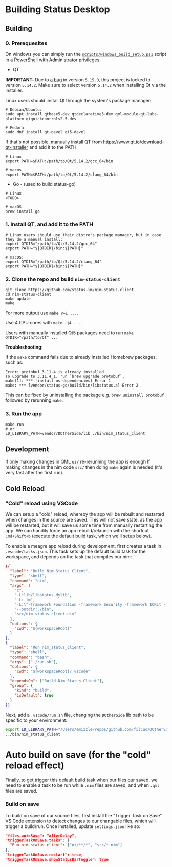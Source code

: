 # Building Status Desktop

## Building

### 0. Prerequesites

On windows you can simply run the [`scripts/windows_build_setup.ps1`](../scripts/windows_build_setup.ps1) script in a PowerShell with Administrator privileges.

* QT

**IMPORTANT:** Due to [a bug](https://github.com/status-im/status-desktop/commit/7b07a31fa6d06c730cf563475d319f0217a211ca) in version `5.15.0`, this project is locked to version `5.14.2`. Make sure to select version `5.14.2` when installing Qt via the installer.

Linux users should install Qt through the system's package manager:

```
# Debian/Ubuntu:
sudo apt install qtbase5-dev qtdeclarative5-dev qml-module-qt-labs-platform qtquickcontrols2-5-dev

# Fedora
sudo dnf install qt-devel qt5-devel

```

If that's not possible, manually install QT from https://www.qt.io/download-qt-installer
and add it to the PATH

```
# Linux
export PATH=$PATH:/path/to/Qt/5.14.2/gcc_64/bin

# macos
export PATH=$PATH:/path/to/Qt/5.14.2/clang_64/bin
```

* Go - (used to build status-go)

```
# Linux
<TODO>

# macOS
brew install go
```

### 1. Install QT, and add it to the PATH

```
# Linux users should use their distro's package manager, but in case they do a manual install:
export QTDIR="/path/to/Qt/5.14.2/gcc_64"
export PATH="${QTDIR}/bin:${PATH}"

# macOS:
export QTDIR="/path/to/Qt/5.14.2/clang_64"
export PATH="${QTDIR}/bin:${PATH}"
```

### 2. Clone the repo and build `nim-status-client`
```
git clone https://github.com/status-im/nim-status-client
cd nim-status-client
make update
make
```

For more output use `make V=1 ...`.

Use 4 CPU cores with `make -j4 ...`.

Users with manually installed Qt5 packages need to run `make QTDIR="/path/to/Qt" ...`

**Troubleshooting**:

If the `make` command fails due to already installed Homebrew packages, such as:

```
Error: protobuf 3.11.4 is already installed
To upgrade to 3.11.4_1, run `brew upgrade protobuf`.
make[1]: *** [install-os-dependencies] Error 1
make: *** [vendor/status-go/build/bin/libstatus.a] Error 2
```

This can be fixed by uninstalling the package e.g. `brew uninstall protobuf` followed by rerunning `make`.


### 3. Run the app

```
make run
# or
LD_LIBRARY_PATH=vendor/DOtherSide/lib ./bin/nim_status_client
```

## Development

If only making changes in QML `ui/` re-rerunning the app is enough
If making changes in the nim code `src/` then doing `make` again is needed (it's very fast after the first run)

## Cold Reload

### "Cold" reload using VSCode

We can setup a "cold" reload, whereby the app will be rebuilt and restarted when changes in the source are saved. This will not save state, as the app will be restarted, but it will save us some time from manually restarting the app. We can handily force an app rebuild/relaunch with the shortcut `Cmd+Shift+b` (execute the default build task, which we'll setup below).

To enable a meagre app reload during development, first creates a task in `.vscode/tasks.json`. This task sets up the default build task for the workspace, and depends on the task that compiles our nim:

```json
({
  "label": "Build Nim Status Client",
  "type": "shell",
  "command": "nim",
  "args": [
    "c",
    "-L:lib/libstatus.dylib",
    "-L:-lm",
    "-L:\"-framework Foundation -framework Security -framework IOKit -framework CoreServices\"",
    "--outdir:./bin",
    "src/nim_status_client.nim"
  ],
  "options": {
    "cwd": "${workspaceRoot}"
  }
},
{
  "label": "Run nim_status_client",
  "type": "shell",
  "command": "bash",
  "args": ["./run.sh"],
  "options": {
    "cwd": "${workspaceRoot}/.vscode"
  },
  "dependsOn": ["Build Nim Status Client"],
  "group": {
    "kind": "build",
    "isDefault": true
  }
})
```

Next, add a `.vscode/run.sh` file, changing the `DOtherSide` lib path to be specific to your environment:

```bash
export LD_LIBRARY_PATH="/Users/emizzle/repos/github.com/filcuc/DOtherSide/build/lib"
../bin/nim_status_client
```

# Auto build on save (for the "cold" reload effect)

Finally, to get trigger this default build task when our files our saved, we need to enable a task to be run while `.nim` files are saved, and when `.qml` files are saved.

### Build on save

To build on save of our source files, first install the "Trigger Task on Save" VS Code extension to detect changes to our changable files, which will trigger a build/run. Once installed, update `settings.json` like so:

```json
"files.autoSave": "afterDelay",
"triggerTaskOnSave.tasks": {
  "Run nim_status_client": ["ui/**/*", "src/*.nim"]
},
"triggerTaskOnSave.restart": true,
"triggerTaskOnSave.showStatusBarToggle": true

```